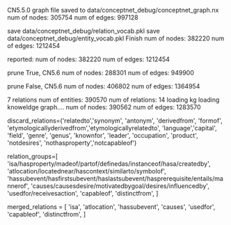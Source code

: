 

CN5.5.0
graph file saved to data/conceptnet_debug/conceptnet_graph.nx
num of nodes: 305754
num of edges: 997128

save data/conceptnet_debug/relation_vocab.pkl
save data/conceptnet_debug/entity_vocab.pkl
Finish
num of nodes: 382220
num of edges: 1212454


reported:
num of nodes: 382220
num of edges: 1212454

prune True, CN5.6
num of nodes: 288301
num of edges: 949900

prune False, CN5.6
num of nodes: 406802
num of edges: 1364954




7 relations
num of entities: 390570
num of relations: 14
loading kg
loading knoweldge graph....
num of nodes: 390562
num of edges: 1283570


discard_relations=('relatedto','synonym', 'antonym', 'derivedfrom', 'formof', 'etymologicallyderivedfrom','etymologicallyrelatedto', 'language','capital', 'field', 'genre', 'genus', 'knownfor', 'leader', 'occupation', 'product', 'notdesires', 'nothasproperty','notcapableof')

relation_groups=[
    'isa/hasproperty/madeof/partof/definedas/instanceof/hasa/createdby',
    'atlocation/locatednear/hascontext/similarto/symbolof',
    'hassubevent/hasfirstsubevent/haslastsubevent/hasprerequisite/entails/mannerof',
    'causes/causesdesire/motivatedbygoal/desires/influencedby',
    'usedfor/receivesaction',
    'capableof',
    'distinctfrom',
]

merged_relations = [
    'isa',
    'atlocation',
    'hassubevent',
    'causes',
    'usedfor',
    'capableof',
    'distinctfrom',
]